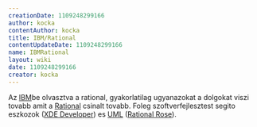 ```yaml
---
creationDate: 1109248299166 
author: kocka 
contentAuthor: kocka 
title: IBM/Rational 
contentUpdateDate: 1109248299166 
name: IBMRational 
layout: wiki 
date: 1109248299166 
creator: kocka 
---
```

Az [IBM](../IBM.html)be olvasztva a rational, gyakorlatilag ugyanazokat a dolgokat viszi tovabb amit a [Rational](../Rational.html) csinalt tovabb. Foleg szoftverfejlesztest segito eszkozok ([XDE Developer](../Missing.html)) es [UML](../UML.html) ([Rational Rose](../Missing.html)).
